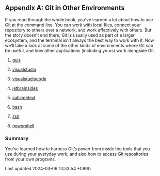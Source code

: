 ## Appendix A: Git in Other Environments

If you read through the whole book, you’ve learned a lot about how to
use Git at the command line. You can work with local files, connect your
repository to others over a network, and work effectively with others.
But the story doesn’t end there; Git is usually used as part of a larger
ecosystem, and the terminal isn’t always the best way to work with it.
Now we’ll take a look at some of the other kinds of environments where
Git can be useful, and how other applications (including yours) work
alongside Git.

1.  [guis](book/A-git-in-other-environments/sections/guis.md)

2.  [visualstudio](book/A-git-in-other-environments/sections/visualstudio.md)

3.  [visualstudiocode](book/A-git-in-other-environments/sections/visualstudiocode.md)

4.  [jetbrainsides](book/A-git-in-other-environments/sections/jetbrainsides.md)

5.  [sublimetext](book/A-git-in-other-environments/sections/sublimetext.md)

6.  [bash](book/A-git-in-other-environments/sections/bash.md)

7.  [zsh](book/A-git-in-other-environments/sections/zsh.md)

8.  [powershell](book/A-git-in-other-environments/sections/powershell.md)

### Summary

You’ve learned how to harness Git’s power from inside the tools that you
use during your everyday work, and also how to access Git repositories
from your own programs.

Last updated 2024-03-09 10:33:54 +0800
